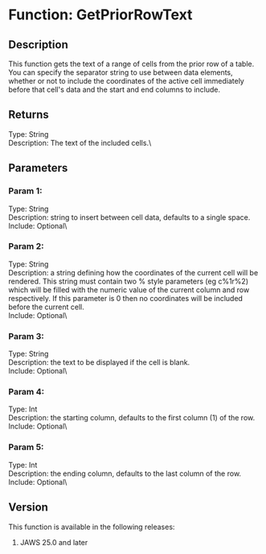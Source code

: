 # Function: GetPriorRowText

## Description

This function gets the text of a range of cells from the prior row of a
table. You can specify the separator string to use between data
elements, whether or not to include the coordinates of the active cell
immediately before that cell\'s data and the start and end columns to
include.

## Returns

Type: String\
Description: The text of the included cells.\

## Parameters

### Param 1:

Type: String\
Description: string to insert between cell data, defaults to a single
space.\
Include: Optional\

### Param 2:

Type: String\
Description: a string defining how the coordinates of the current cell
will be rendered. This string must contain two % style parameters (eg
c%1r%2) which will be filled with the numeric value of the current
column and row respectively. If this parameter is 0 then no coordinates
will be included before the current cell.\
Include: Optional\

### Param 3:

Type: String\
Description: the text to be displayed if the cell is blank.\
Include: Optional\

### Param 4:

Type: Int\
Description: the starting column, defaults to the first column (1) of
the row.\
Include: Optional\

### Param 5:

Type: Int\
Description: the ending column, defaults to the last column of the row.\
Include: Optional\

## Version

This function is available in the following releases:

1.  JAWS 25.0 and later
